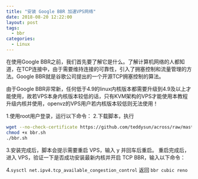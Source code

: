 ```yaml
---
title: "安装 Google BBR 加速VPS网络"
date: 2018-08-20 12:22:00
layout: post
tags: 
  - bbr
categories:
  - Linux
---
```


在使用Google BBR之前，我们首先要了解它是什么。了解计算机网络的人都知道，在TCP连接中，由于需要维持连接的可靠性，引入了拥塞控制和流量管理的方法。Google BBR就是谷歌公司提出的一个开源TCP拥塞控制的算法。

由于Google BBR非常新，任何低于4.9的linux内核版本都需要升级到4.9及以上才能使用，故若VPS本身内核版本较低的话，只有KVM架构的VPS才能使用本教程升级内核并使用，openvz的VPS用户若内核版本较低则无法使用！

<!--more-->

1.使用root用户登录，运行以下命令：
2.下载脚本，执行

```bash
wget --no-check-certificate https://github.com/teddysun/across/raw/master/bbr.sh
chmod +x bbr.sh
./bbr.sh
```

3.安装完成后，脚本会提示需要重启 VPS，输入 y 并回车后重启。 
重启完成后，进入 VPS，验证一下是否成功安装最新内核并开启 TCP BBR，输入以下命令：

4.`sysctl net.ipv4.tcp_available_congestion_control` 返回 `bbr cubic reno`
